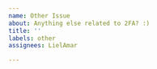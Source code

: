 ```yaml
---
name: Other Issue
about: Anything else related to 2FA? :)
title: ''
labels: other
assignees: LielAmar

---
```



